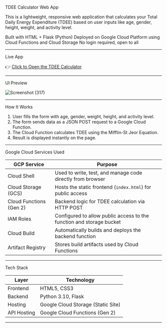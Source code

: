  TDEE Calculator Web App

This is a lightweight, responsive web application that calculates your Total Daily Energy Expenditure (TDEE) based on user inputs like age, gender, height, weight, and activity level.

Built with HTML + Flask (Python)
Deployed on Google Cloud Platform using Cloud Functions and Cloud Storage 
No login required, open to all

---

 Live App

👉 [Click to Open the TDEE Calculator](https://storage.googleapis.com/smrithi-tdee-bucket/index.html)

---

 UI Preview

![Screenshot (317)](https://github.com/user-attachments/assets/74e338a4-c558-4008-b11e-0afc63733c26)




---

 How It Works

1. User fills the form with age, gender, weight, height, and activity level.
2. The form sends data as a JSON POST request to a Google Cloud Function.
3. The Cloud Function calculates TDEE using the Mifflin-St Jeor Equation.
4. Result is displayed instantly on the page.

---

 Google Cloud Services Used

| GCP Service                 | Purpose                                                                 |
|----------------------------|-------------------------------------------------------------------------|
| Cloud Shell                | Used to write, test, and manage code directly from browser              |
| Cloud Storage (GCS)        | Hosts the static frontend (`index.html`) for public access              |
| Cloud Functions (Gen 2)    | Backend logic for TDEE calculation via HTTP POST                        |
| IAM Roles                  | Configured to allow public access to the function and storage bucket    |
| Cloud Build                | Automatically builds and deploys the backend function                   |
| Artifact Registry          | Stores build artifacts used by Cloud Functions                          |

---

Tech Stack

| Layer       | Technology                         |
|-------------|-------------------------------------|
| Frontend    | HTML5, CSS3                         |
| Backend     | Python 3.10, Flask                  |
| Hosting     | Google Cloud Storage (Static Site) |
| API Hosting | Google Cloud Functions (Gen 2)     |

---









